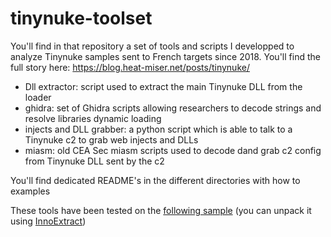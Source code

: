 # tinynuke-toolset

You'll find in that repository a set of tools and scripts I developped to analyze Tinynuke samples sent to French targets since 2018.
You'll find the full story here: https://blog.heat-miser.net/posts/tinynuke/

* Dll extractor: script used to extract the main Tinynuke DLL from the loader
* ghidra: set of Ghidra scripts allowing researchers to decode strings and resolve libraries dynamic loading
* injects and DLL grabber: a python script which is able to talk to a Tinynuke c2 to grab web injects and DLLs
* miasm: old CEA Sec miasm scripts used to decode dand grab c2 config from Tinynuke DLL sent by the c2

You'll find dedicated README's in the different directories with how to examples

These tools have been tested on the [following sample](https://www.virustotal.com/gui/file/d32a4447bbd41a5d4fb6ff5a075c55bc2becb9f949ffb7d731e1718ac1325dd4) (you can unpack it using [InnoExtract](https://constexpr.org/innoextract/))
